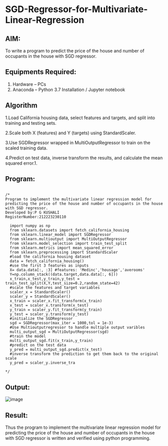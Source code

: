# SGD-Regressor-for-Multivariate-Linear-Regression

## AIM:
To write a program to predict the price of the house and number of occupants in the house with SGD regressor.

## Equipments Required:
1. Hardware – PCs
2. Anaconda – Python 3.7 Installation / Jupyter notebook

## Algorithm


1.Load California housing data, select features and targets, and split into training and testing sets.

2.Scale both X (features) and Y (targets) using StandardScaler.

3.Use SGDRegressor wrapped in MultiOutputRegressor to train on the scaled training data.

4.Predict on test data, inverse transform the results, and calculate the mean squared error.1.
## Program:
```

/*
Program to implement the multivariate linear regression model for predicting the price of the house and number of occupants in the house with SGD regressor.
Developed by:P G KUSHALI
RegisterNumber:212223230110

  import numpy as np
  from sklearn.datasets import fetch_california_housing
  from sklearn.linear_model import SGDRegressor
  from sklearn.multioutput import MultiOutputRegressor
  from sklearn.model_selection import train_test_split
  from sklearn.metrics import mean_squared_error
  from sklearn.preprocessing import StandardScaler
  #load the california housing dataset
  data = fetch_california_housing()
  #use the first 3 features as inputs
  X= data.data[:, :3] #features: 'Medinc','housage','averooms'
  Y=np.column_stack((data.target,data.data[:, 6]))
  x_train,x_test,y_train,y_test = train_test_split(X,Y,test_size=0.2,random_state=42)
  #scale the features and target variables
  scaler_x = StandardScaler()
  scaler_y = StandardScaler()
  x_train = scaler_x.fit_transform(x_train)
  x_test = scaler_x.transform(x_test)
  y_train = scaler_y.fit_transform(y_train)
  y_test = scaler_y.transform(y_test)
  #initialize the SGDRegressor
  sgd = SGDRegressor(max_iter = 1000,tol = 1e-3)
  #Use Multioutputregressor to handle multiple output varibles
  multi_output_sgd = MultiOutputRegressor(sgd)
  #train the model
  multi_output_sgd.fit(x_train,y_train)
  #predict on the test data
  y_pred = multi_output_sgd.predict(x_test)
  #inverse transform the prediction to get them back to the original scale
  y_pred = scaler_y.inverse_tra

*/
```

## Output:

![image](https://github.com/user-attachments/assets/49017799-1543-47fd-a062-8f630d1ced81)


## Result:
Thus the program to implement the multivariate linear regression model for predicting the price of the house and number of occupants in the house with SGD regressor is written and verified using python programming.
